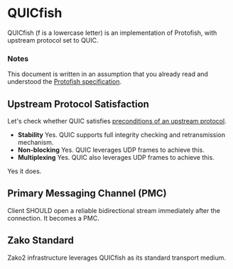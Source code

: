 # QUICfish
QUICfish (f is a lowercase letter) is an implementation of Protofish, with upstream protocol set to QUIC.

### Notes
This document is written in an assumption that you already read and understood the [Protofish specification](protofish.md).

## Upstream Protocol Satisfaction
Let's check whether QUIC satisfies [preconditions of an upstream protocol](protofish.md#upstream-protocol).

- **Stability** Yes. QUIC supports full integrity checking and retransmission mechanism.
- **Non-blocking** Yes. QUIC leverages UDP frames to achieve this.
- **Multiplexing** Yes. QUIC also leverages UDP frames to achieve this.

Yes it does.

## Primary Messaging Channel (PMC)
Client SHOULD open a reliable bidirectional stream immediately after the connection. It becomes a PMC.

## Zako Standard
Zako2 infrastructure leverages QUICfish as its standard transport medium.